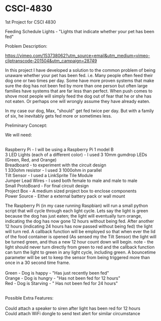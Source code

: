 # CSCI-4830
1st Project for CSCI 4830

Feeding Schedule Lights - "Lights that indicate whether your pet has been fed"

Problem Description:

https://vimeo.com/153738062?utm_source=email&utm_medium=vimeo-cliptranscode-201504&utm_campaign=28749

In this project I have developed a solution to the common problem of being unaware whether your pet has been fed.
i.e. Many people often feed their dog one or two times per day. Some have more proven systems that make sure the dog has not been fed by more than one person but often large families have systems that are far less than perfect. When push comes to shove most people will simply feed the dog out of fear that he or she has not eaten. Or perhaps one will wrongly assume they have already eaten.

In my case our dog, Max, "should" get fed twice per day. But with a family of six, he inevitably gets fed more or sometimes less. 

Preliminary Concept:

   We will need:

   <br /> Raspberry Pi                                                 - I will be using a Raspberry Pi 1 model B 
   <br /> 3 LED Lights (each of a different color)        - I used 3 10mm gumdrop LEDs (Green, Red, and Orange) 
   <br /> Breadboard                                                   - to experiment with the circuit design
   <br /> 1 330ohm resistor                                         - I used 3 1000ohm in parallel 
   <br /> Tilt Sensor                                                     - I used a LinkSprite Tile Module 
   <br /> Jumper Lead Wires                                       - I used both female to male and male to male 
   <br /> Small ProtoBoard                                          - For final circuit design 
   <br /> Project Box                                                    - A medium sized project box to enclose components 
   <br /> Power Source                                                - Either a external battery pack or wall mount 
   
   The Raspberry Pi (in my case running Raspbian) will run a small python script that will cycle through each light cycle. Lets say the light is green because the dog 
   has just eaten; the light will eventually turn orange, indicating the dog has now gone 12 hours without being fed. After another 12 hours (indicating 24 hours has 
   now passed without being fed) the light will turn red. A callback function will be employed so that when ever the lid of the food container is opened (As sensed my
   the Tilt Sensor) the light will be turned green, and thus a new 12 hour count down will begin. note - the light should never turn directly from green to red and the 
   callback function can turn the light to green in any light cycle, including green. A bouncetime parameter will be set to keep the sensor from being triggered more than
   once in a 30 second time frame.
   <br />
   <br /> Green - Dog is happy - "Has just recently been fed"
   <br /> Orange - Dog is hungry - "Has not been fed for 12 hours"
   <br /> Red - Dog is Starving - " Has not been fed for 24 hours"

<br /> Possible Extra Features:
   <br />
   <br /> Could attach a speaker to siren after light has been red for 12 hours
   <br /> Could attach WiFi dongle to send text alert for similar circumstance
   